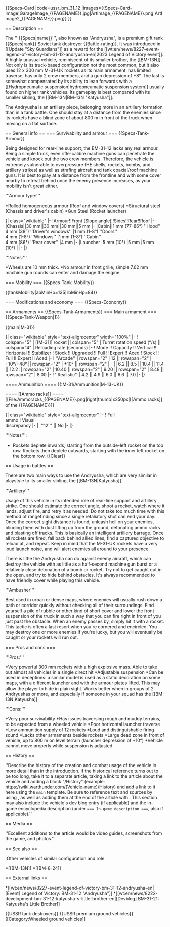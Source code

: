 {{Specs-Card
|code=ussr_bm_31_12
|images={{Specs-Card-Image|GarageImage_{{PAGENAME}}.jpg|ArtImage_{{PAGENAME}}.png|ArtImage2_{{PAGENAME}}.png}}
}}

== Description ==
<!-- ''In the description, the first part should be about the history of the creation and combat usage of the vehicle, as well as its key features. In the second part, tell the reader about the ground vehicle in the game. Insert a screenshot of the vehicle, so that if the novice player does not remember the vehicle by name, he will immediately understand what kind of vehicle the article is talking about.'' -->
The '''{{Specs|name}}''', also known as "Andryusha", is a premium gift rank {{Specs|rank}} Soviet tank destroyer {{Battle-rating}}. It was introduced in [[Update "Sky Guardians"]] as a reward for the [[wt:en/news/8227-event-legend-of-victory-bm-31-12-andryusha-en|2023 Legend of Victory event]]. A highly unusual vehicle, reminiscent of its smaller brother, the [[BM-13N]]. Not only is its truck-based configuration not the most common, but it also uses 12 x 300 mm M-31-UK rockets as its main armament, has limited traverse, has only 2 crew members, and a gun depression of +8°. The last is somewhat compensated by its ability to lean forwards with a [[Hydropneumatic suspension|hydropneumatic suspension system]] usually found on higher rank vehicles. Its gameplay is best compared with its smaller sibling, the [[BM-13N|BM-13N "Katyusha"]].

The Andryusha is an artillery piece, belonging more in an artillery formation than in a tank battle. One should stay at a distance from the enemies since its rockets have a blind zone of about 800 m in front of the truck when moving on a flat surface.

== General info ==
=== Survivability and armour ===
{{Specs-Tank-Armour}}
<!-- ''Describe armour protection. Note the most well protected and key weak areas. Appreciate the layout of modules as well as the number and location of crew members. Is the level of armour protection sufficient, is the placement of modules helpful for survival in combat? If necessary use a visual template to indicate the most secure and weak zones of the armour.'' -->

Being designed for rear-line support, the  BM-31-12 lacks any real armour. Being a simple truck, even rifle-calibre machine guns can penetrate the vehicle and knock out the two crew members. Therefore, the vehicle is extremely vulnerable to overpressure (HE shells, rockets, bombs, and artillery strikes) as well as strafing aircraft and tank coaxial/roof machine guns. It is best to play at a distance from the frontline and with some cover nearby to retreat behind once the enemy presence increases, as your mobility isn't great either.

'''Armour type:'''

*Rolled homogeneous armour (Roof and window covers)
*Structural steel (Chassis and driver's cabin)
*Gun Steel (Rocket launcher)

{| class="wikitable"
|-
!Armour!!Front (Slope angle)!!Sides!!Rear!!Roof
|-
|Chassis||30 mm||30 mm||30 mm||5 mm
|-
|Cabin||1 mm (77-86°) ''Hood''<br>4 mm (38°) ''Driver's windows''
|1 mm (1-8°) ''Doors''<br>4 mm (1-8°) ''Windows''
|1 mm (1-8°) ''Cabin''<br>4 mm (86°) ''Rear cover''
|4 mm
|-
|Launcher
|5 mm (10°)
|5 mm
|5 mm (10°)
|
|-
|}

'''Notes:'''

*Wheels are 10 mm thick.
*No armour in front grille, simple 7.62 mm machine gun rounds can enter and damage the engine.

=== Mobility ===
{{Specs-Tank-Mobility}}
<!-- ''Write about the mobility of the ground vehicle. Estimate the specific power and manoeuvrability, as well as the maximum speed forwards and backwards.'' -->

{{tankMobility|abMinHp=135|rbMinHp=84}}

=== Modifications and economy ===
{{Specs-Economy}}

== Armaments ==
{{Specs-Tank-Armaments}}
=== Main armament ===
{{Specs-Tank-Weapon|1}}
<!-- ''Give the reader information about the characteristics of the main gun. Assess its effectiveness in a battle based on the reloading speed, ballistics and the power of shells. Do not forget about the flexibility of the fire, that is how quickly the cannon can be aimed at the target, open fire on it and aim at another enemy. Add a link to the main article on the gun: <code><nowiki>{{main|Name of the weapon}}</nowiki></code>. Describe in general terms the ammunition available for the main gun. Give advice on how to use them and how to fill the ammunition storage.'' -->
{{main|M-31}}

{| class="wikitable" style="text-align:center" width="100%"
|-
! colspan="5" | [[M-31]] rocket || colspan="5" | Turret rotation speed (°/s) || colspan="4" | Reloading rate (seconds)
|-
! Mode !! Capacity !! Vertical !! Horizontal !! Stabilizer
! Stock !! Upgraded !! Full !! Expert !! Aced
! Stock !! Full !! Expert !! Aced
|-
! ''Arcade''
| rowspan="2" | 12 || rowspan="2" | +10°/+48° || rowspan="2" | ±10° || rowspan="2" | - || 6.2 || 8.5 || 10.4 || 11.4 || 12.2 || rowspan="2" | 10.40 || rowspan="2" | 9.20 || rowspan="2" | 8.48 || rowspan="2" | 8.00
|-
! ''Realistic''
| 4.2 || 4.9 || 6.0 || 6.6 || 7.0
|-
|}

==== Ammunition ====
{{:M-31/Ammunition|M-13-UK}}

==== [[Ammo racks]] ====
[[File:Ammoracks_{{PAGENAME}}.png|right|thumb|x250px|[[Ammo racks]] of the {{PAGENAME}}]]
<!-- '''Last updated:''' -->
{| class="wikitable" style="text-align:center"
|-
! Full<br>ammo
! Visual<br>discrepancy
|-
| '''12''' || No
|-
|}

'''Notes''':

* Rockets deplete inwards, starting from the outside-left rocket on the top row. Rockets then deplete outwards, starting with the inner left rocket on the bottom row.
{{Clear}}

== Usage in battles ==
<!-- ''Describe the tactics of playing in the vehicle, the features of using vehicles in the team and advice on tactics. Refrain from creating a "guide" - do not impose a single point of view but instead give the reader food for thought. Describe the most dangerous enemies and give recommendations on fighting them. If necessary, note the specifics of the game in different modes (AB, RB, SB).'' -->

There are two main ways to use the Andryusha, which are very similar in playstyle to its smaller sibling, the [[BM-13N|Katyusha]]

'''Artillery'''

Usage of this vehicle in its intended role of rear-line support and artillery strike. One should estimate the correct angle, shoot a rocket, watch where it lands, adjust fire, and retry it as needed. Do not take too much time with this method of rangefinding since a single retaliatory shot can end your day. Once the correct sight distance is found, unleash hell on your enemies, blinding them with dust lifting up from the ground, detonating ammo racks and blasting off tracks. This is basically an intelligent artillery barrage. Once all rockets are fired, fall back behind allied lines, find a captured objective to reload at, and repeat. Keep in mind that the M-31-UK rockets have a very loud launch noise, and will alert enemies all around to your presence.

There is little the Andryusha can do against enemy aircraft, which can destroy the vehicle with as little as a half-second machine gun burst or a relatively close detonation of a bomb or rocket. Try not to get caught out in the open, and try to hide behind obstacles. It's always recommended to have friendly cover while playing this vehicle.

'''Ambusher'''

Best used in urban or dense maps, where enemies will usually rush down a path or corridor quickly without checking all of their surroundings. Find yourself a pile of rubble or other kind of short cover and lower the front suspension of the truck in such a way that you can fire right in front of you just past the obstacle. When an enemy passes by, simply hit it with a rocket. This tactic is often a last resort when you're cornered and encircled. You may destroy one or more enemies if you're lucky, but you will eventually be caught or your rockets will run out.

=== Pros and cons ===
<!-- ''Summarise and briefly evaluate the vehicle in terms of its characteristics and combat effectiveness. Mark its pros and cons in a bulleted list. Try not to use more than 6 points for each of the characteristics. Avoid using categorical definitions such as "bad", "good" and the like - use substitutions with softer forms such as "inadequate" and "effective".'' -->

'''Pros:'''

*Very powerful 300 mm rockets with a high explosive mass. Able to take out almost all vehicles in a single direct hit
*Adjustable suspension
*Can be used in deceptions: a similar model is used as a static decoration on some maps, with a different launcher and with the armour plates lifted. This may allow the player to hide in plain sight. Works better when in groups of 2 Andryushas or more, and especially if someone in your squad has the [[BM-13N|Katyusha]]

'''Cons:'''

*Very poor survivability
*Has issues traversing rough and muddy terrains, to be expected from a wheeled vehicle
*Poor horizontal launcher traverse
*Low ammunition supply of 12 rockets
*Loud and distinguishable firing sound
*Lacks other armaments beside rockets
*Large dead zone in front of vehicle, up to 800 m on level terrain (launcher depression of +10°)
*Vehicle cannot move properly while suspension is adjusted

== History ==
<!-- ''Describe the history of the creation and combat usage of the vehicle in more detail than in the introduction. If the historical reference turns out to be too long, take it to a separate article, taking a link to the article about the vehicle and adding a block "/History" (example: <nowiki>https://wiki.warthunder.com/(Vehicle-name)/History</nowiki>) and add a link to it here using the <code>main</code> template. Be sure to reference text and sources by using <code><nowiki><ref></ref></nowiki></code>, as well as adding them at the end of the article with <code><nowiki><references /></nowiki></code>. This section may also include the vehicle's dev blog entry (if applicable) and the in-game encyclopedia description (under <code><nowiki>=== In-game description ===</nowiki></code>, also if applicable).'' -->
''Describe the history of the creation and combat usage of the vehicle in more detail than in the introduction. If the historical reference turns out to be too long, take it to a separate article, taking a link to the article about the vehicle and adding a block "/History" (example: <nowiki>https://wiki.warthunder.com/(Vehicle-name)/History</nowiki>) and add a link to it here using the <code>main</code> template. Be sure to reference text and sources by using <code><nowiki><ref></ref></nowiki></code>, as well as adding them at the end of the article with <code><nowiki><references /></nowiki></code>. This section may also include the vehicle's dev blog entry (if applicable) and the in-game encyclopedia description (under <code><nowiki>=== In-game description ===</nowiki></code>, also if applicable).''

== Media ==
<!-- ''Excellent additions to the article would be video guides, screenshots from the game, and photos.'' -->
''Excellent additions to the article would be video guides, screenshots from the game, and photos.''

== See also ==
<!-- ''Links to the articles on the War Thunder Wiki that you think will be useful for the reader, for example:''
* ''reference to the series of the vehicles;''
* ''links to approximate analogues of other nations and research trees.'' -->

;Other vehicles of similar configuration and role

*[[BM-13N]]
*[[BM-8-24]]

== External links ==
<!-- ''Paste links to sources and external resources, such as:''
* ''topic on the official game forum;''
* ''other literature.'' -->

*[[wt:en/news/8227-event-legend-of-victory-bm-31-12-andryusha-en|[Event] Legend of Victory: BM-31-12 "Andryusha"]]
*[[wt:en/news/8222-development-bm-31-12-katyusha-s-little-brother-en|[Devblog] BM-31-21: Katyusha's Little Brother]]

{{USSR tank destroyers}}
{{USSR premium ground vehicles}}
[[Category:Wheeled ground vehicles]]